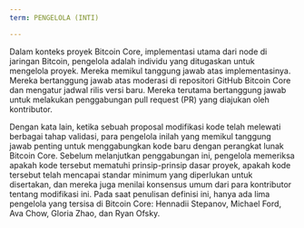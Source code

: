 ```yaml
---
term: PENGELOLA (INTI)

---
```

Dalam konteks proyek Bitcoin Core, implementasi utama dari node di jaringan Bitcoin, pengelola adalah individu yang ditugaskan untuk mengelola proyek. Mereka memikul tanggung jawab atas implementasinya. Mereka bertanggung jawab atas moderasi di repositori GitHub Bitcoin Core dan mengatur jadwal rilis versi baru. Mereka terutama bertanggung jawab untuk melakukan penggabungan pull request (PR) yang diajukan oleh kontributor.

Dengan kata lain, ketika sebuah proposal modifikasi kode telah melewati berbagai tahap validasi, para pengelola inilah yang memikul tanggung jawab penting untuk menggabungkan kode baru dengan perangkat lunak Bitcoin Core. Sebelum melanjutkan penggabungan ini, pengelola memeriksa apakah kode tersebut mematuhi prinsip-prinsip dasar proyek, apakah kode tersebut telah mencapai standar minimum yang diperlukan untuk disertakan, dan mereka juga menilai konsensus umum dari para kontributor tentang modifikasi ini. Pada saat penulisan definisi ini, hanya ada lima pengelola yang tersisa di Bitcoin Core: Hennadii Stepanov, Michael Ford, Ava Chow, Gloria Zhao, dan Ryan Ofsky.